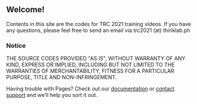 ## Welcome!

Contents in this site are the codes for TRC 2021 training videos. If you have any questions, please feel free to send an email via trc2021 (at) thinklab.ph

### Notice

THE SOURCE CODES PROVIDED "AS IS", WITHOUT WARRANTY OF ANY KIND, EXPRESS OR IMPLIED, INCLUDING BUT NOT LIMITED TO THE WARRANTIES OF MERCHANTABILITY, FITNESS FOR A PARTICULAR PURPOSE, TITLE AND NON-INFRINGEMENT.

Having trouble with Pages? Check out our [documentation](https://docs.github.com/categories/github-pages-basics/) or [contact support](https://github.com/contact) and we’ll help you sort it out.
